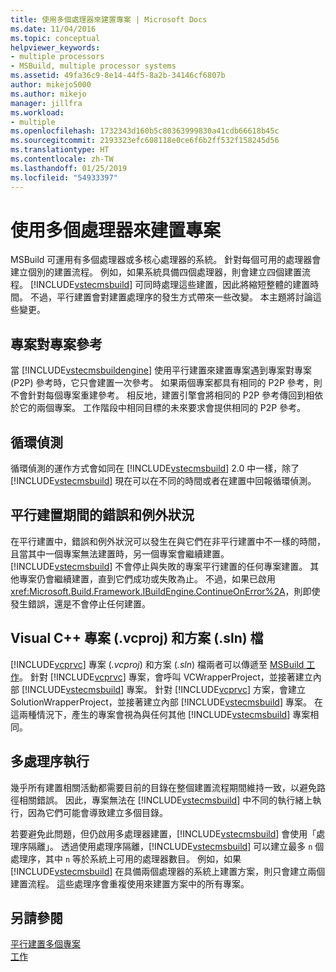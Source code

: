 ```yaml
---
title: 使用多個處理器來建置專案 | Microsoft Docs
ms.date: 11/04/2016
ms.topic: conceptual
helpviewer_keywords:
- multiple processors
- MSBuild, multiple processor systems
ms.assetid: 49fa36c9-8e14-44f5-8a2b-34146cf6807b
author: mikejo5000
ms.author: mikejo
manager: jillfra
ms.workload:
- multiple
ms.openlocfilehash: 1732343d160b5c80363999830a41cdb66618b45c
ms.sourcegitcommit: 2193323efc608118e0ce6f6b2ff532f158245d56
ms.translationtype: HT
ms.contentlocale: zh-TW
ms.lasthandoff: 01/25/2019
ms.locfileid: "54933397"
---
```

# <a name="use-multiple-processors-to-build-projects"></a>使用多個處理器來建置專案
MSBuild 可運用有多個處理器或多核心處理器的系統。 針對每個可用的處理器會建立個別的建置流程。 例如，如果系統具備四個處理器，則會建立四個建置流程。 [!INCLUDE[vstecmsbuild](../extensibility/internals/includes/vstecmsbuild_md.md)] 可同時處理這些建置，因此將縮短整體的建置時間。 不過，平行建置會對建置處理序的發生方式帶來一些改變。 本主題將討論這些變更。  
  
## <a name="project-to-project-references"></a>專案對專案參考  
 當 [!INCLUDE[vstecmsbuildengine](../msbuild/includes/vstecmsbuildengine_md.md)] 使用平行建置來建置專案遇到專案對專案 (P2P) 參考時，它只會建置一次參考。 如果兩個專案都具有相同的 P2P 參考，則不會針對每個專案重建參考。 相反地，建置引擎會將相同的 P2P 參考傳回到相依於它的兩個專案。 工作階段中相同目標的未來要求會提供相同的 P2P 參考。  
  
## <a name="cycle-detection"></a>循環偵測  
 循環偵測的運作方式會如同在 [!INCLUDE[vstecmsbuild](../extensibility/internals/includes/vstecmsbuild_md.md)] 2.0 中一樣，除了 [!INCLUDE[vstecmsbuild](../extensibility/internals/includes/vstecmsbuild_md.md)] 現在可以在不同的時間或者在建置中回報循環偵測。  
  
## <a name="errors-and-exceptions-during-parallel-builds"></a>平行建置期間的錯誤和例外狀況  
 在平行建置中，錯誤和例外狀況可以發生在與它們在非平行建置中不一樣的時間，且當其中一個專案無法建置時，另一個專案會繼續建置。 [!INCLUDE[vstecmsbuild](../extensibility/internals/includes/vstecmsbuild_md.md)] 不會停止與失敗的專案平行建置的任何專案建置。 其他專案仍會繼續建置，直到它們成功或失敗為止。 不過，如果已啟用 <xref:Microsoft.Build.Framework.IBuildEngine.ContinueOnError%2A>，則即使發生錯誤，還是不會停止任何建置。  
  
## <a name="visual-c-project-vcproj-and-solution-sln-files"></a>Visual C++ 專案 (.vcproj) 和方案 (.sln) 檔  
 [!INCLUDE[vcprvc](../code-quality/includes/vcprvc_md.md)] 專案 (*.vcproj*) 和方案 (*.sln*) 檔兩者可以傳遞至 [MSBuild 工作](../msbuild/msbuild-task.md)。 針對 [!INCLUDE[vcprvc](../code-quality/includes/vcprvc_md.md)] 專案，會呼叫 VCWrapperProject，並接著建立內部 [!INCLUDE[vstecmsbuild](../extensibility/internals/includes/vstecmsbuild_md.md)] 專案。 針對 [!INCLUDE[vcprvc](../code-quality/includes/vcprvc_md.md)] 方案，會建立 SolutionWrapperProject，並接著建立內部 [!INCLUDE[vstecmsbuild](../extensibility/internals/includes/vstecmsbuild_md.md)] 專案。 在這兩種情況下，產生的專案會視為與任何其他 [!INCLUDE[vstecmsbuild](../extensibility/internals/includes/vstecmsbuild_md.md)] 專案相同。  
  
## <a name="multi-process-execution"></a>多處理序執行  
 幾乎所有建置相關活動都需要目前的目錄在整個建置流程期間維持一致，以避免路徑相關錯誤。 因此，專案無法在 [!INCLUDE[vstecmsbuild](../extensibility/internals/includes/vstecmsbuild_md.md)] 中不同的執行緒上執行，因為它們可能會導致建立多個目錄。  
  
 若要避免此問題，但仍啟用多處理器建置，[!INCLUDE[vstecmsbuild](../extensibility/internals/includes/vstecmsbuild_md.md)] 會使用「處理序隔離」。 透過使用處理序隔離，[!INCLUDE[vstecmsbuild](../extensibility/internals/includes/vstecmsbuild_md.md)] 可以建立最多 `n` 個處理序，其中 `n` 等於系統上可用的處理器數目。 例如，如果 [!INCLUDE[vstecmsbuild](../extensibility/internals/includes/vstecmsbuild_md.md)] 在具備兩個處理器的系統上建置方案，則只會建立兩個建置流程。 這些處理序會重複使用來建置方案中的所有專案。  
  
## <a name="see-also"></a>另請參閱  
 [平行建置多個專案](../msbuild/building-multiple-projects-in-parallel-with-msbuild.md)   
 [工作](../msbuild/msbuild-tasks.md)